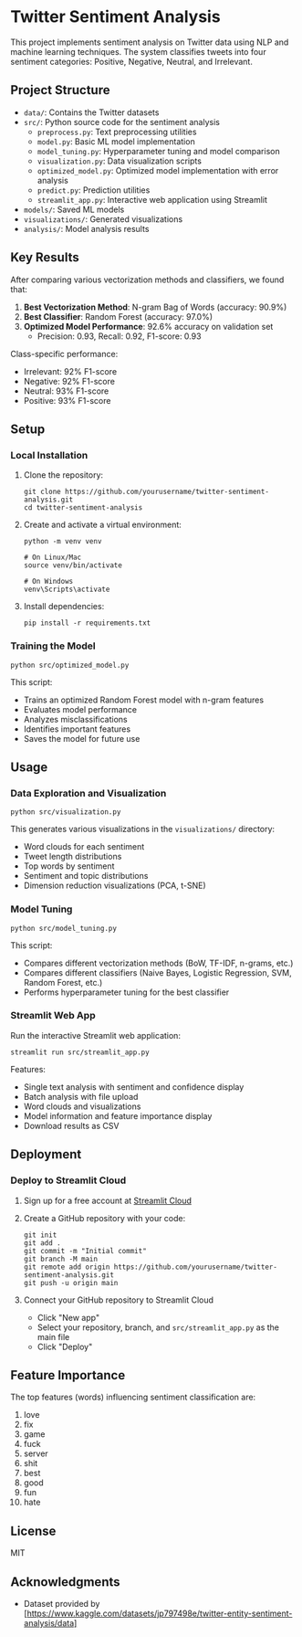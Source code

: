 # Twitter Sentiment Analysis

This project implements sentiment analysis on Twitter data using NLP and machine learning techniques. The system classifies tweets into four sentiment categories: Positive, Negative, Neutral, and Irrelevant.


## Project Structure
- `data/`: Contains the Twitter datasets
- `src/`: Python source code for the sentiment analysis
  - `preprocess.py`: Text preprocessing utilities
  - `model.py`: Basic ML model implementation
  - `model_tuning.py`: Hyperparameter tuning and model comparison
  - `visualization.py`: Data visualization scripts
  - `optimized_model.py`: Optimized model implementation with error analysis
  - `predict.py`: Prediction utilities
  - `streamlit_app.py`: Interactive web application using Streamlit
- `models/`: Saved ML models
- `visualizations/`: Generated visualizations
- `analysis/`: Model analysis results

## Key Results

After comparing various vectorization methods and classifiers, we found that:

1. **Best Vectorization Method**: N-gram Bag of Words (accuracy: 90.9%)
2. **Best Classifier**: Random Forest (accuracy: 97.0%)
3. **Optimized Model Performance**: 92.6% accuracy on validation set
   - Precision: 0.93, Recall: 0.92, F1-score: 0.93

Class-specific performance:
- Irrelevant: 92% F1-score
- Negative: 92% F1-score
- Neutral: 93% F1-score
- Positive: 93% F1-score

## Setup

### Local Installation

1. Clone the repository:
   ```
   git clone https://github.com/yourusername/twitter-sentiment-analysis.git
   cd twitter-sentiment-analysis
   ```

2. Create and activate a virtual environment:
   ```
   python -m venv venv
   
   # On Linux/Mac
   source venv/bin/activate
   
   # On Windows
   venv\Scripts\activate
   ```

3. Install dependencies:
   ```
   pip install -r requirements.txt
   ```

### Training the Model

```
python src/optimized_model.py
```

This script:
- Trains an optimized Random Forest model with n-gram features
- Evaluates model performance
- Analyzes misclassifications
- Identifies important features
- Saves the model for future use

## Usage

### Data Exploration and Visualization
```
python src/visualization.py
```
This generates various visualizations in the `visualizations/` directory:
- Word clouds for each sentiment
- Tweet length distributions
- Top words by sentiment
- Sentiment and topic distributions
- Dimension reduction visualizations (PCA, t-SNE)

### Model Tuning
```
python src/model_tuning.py
```
This script:
- Compares different vectorization methods (BoW, TF-IDF, n-grams, etc.)
- Compares different classifiers (Naive Bayes, Logistic Regression, SVM, Random Forest, etc.)
- Performs hyperparameter tuning for the best classifier

### Streamlit Web App

Run the interactive Streamlit web application:

```
streamlit run src/streamlit_app.py
```

Features:
- Single text analysis with sentiment and confidence display
- Batch analysis with file upload 
- Word clouds and visualizations
- Model information and feature importance display
- Download results as CSV

## Deployment

### Deploy to Streamlit Cloud

1. Sign up for a free account at [Streamlit Cloud](https://streamlit.io/cloud)

2. Create a GitHub repository with your code:
   ```
   git init
   git add .
   git commit -m "Initial commit"
   git branch -M main
   git remote add origin https://github.com/yourusername/twitter-sentiment-analysis.git
   git push -u origin main
   ```

3. Connect your GitHub repository to Streamlit Cloud
   - Click "New app"
   - Select your repository, branch, and `src/streamlit_app.py` as the main file
   - Click "Deploy"

## Feature Importance

The top features (words) influencing sentiment classification are:
1. love
2. fix
3. game
4. fuck
5. server
6. shit
7. best
8. good
9. fun
10. hate

## License

MIT

## Acknowledgments

- Dataset provided by [https://www.kaggle.com/datasets/jp797498e/twitter-entity-sentiment-analysis/data]
